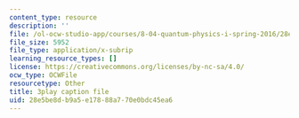 ```yaml
---
content_type: resource
description: ''
file: /ol-ocw-studio-app/courses/8-04-quantum-physics-i-spring-2016/28e5be8db9a5e17888a770e0bdc45ea6_79GY-hI_emE.srt
file_size: 5952
file_type: application/x-subrip
learning_resource_types: []
license: https://creativecommons.org/licenses/by-nc-sa/4.0/
ocw_type: OCWFile
resourcetype: Other
title: 3play caption file
uid: 28e5be8d-b9a5-e178-88a7-70e0bdc45ea6
---
```

